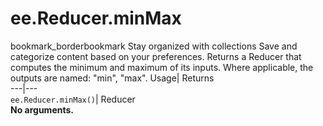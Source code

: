  
#  ee.Reducer.minMax
bookmark_borderbookmark Stay organized with collections  Save and categorize content based on your preferences. 
Returns a Reducer that computes the minimum and maximum of its inputs. Where applicable, the outputs are named: "min", "max". 
Usage| Returns  
---|---  
`ee.Reducer.minMax()`| Reducer  
**No arguments.**
